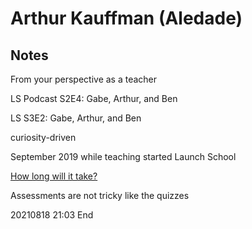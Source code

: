 # Arthur Kauffman (Aledade)

## Notes

From your perspective as a teacher

LS Podcast S2E4: Gabe, Arthur, and Ben

LS S3E2: Gabe, Arthur, and Ben

curiosity-driven

September 2019 while teaching started Launch School

[How long will it take?](https://launchschool.com/posts/443f1932)

Assessments are not tricky like the quizzes

20210818 21:03 End
